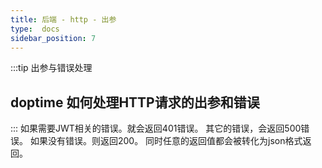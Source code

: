 ```yaml
---
title: 后端 - http - 出参
type:  docs
sidebar_position: 7
---
```


:::tip 出参与错误处理
## doptime 如何处理HTTP请求的出参和错误
::: 
如果需要JWT相关的错误。就会返回401错误。
其它的错误，会返回500错误。
如果没有错误。则返回200。 同时任意的返回值都会被转化为json格式返回。




